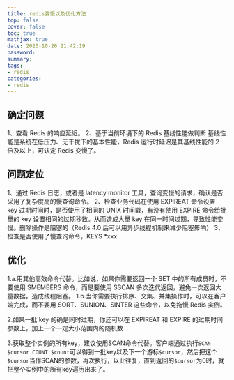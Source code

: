 ```yaml
---
title: redis变慢以及优化方法
top: false
cover: false
toc: true
mathjax: true
date: 2020-10-26 21:42:19
password:
summary:
tags:
- redis
categories:
- redis
---
```


## 确定问题

1、查看 Redis 的响应延迟。
2、基于当前环境下的 Redis 基线性能做判断
基线性能是系统在低压力、无干扰下的基本性能，Redis 运行时延迟是其基线性能的 2 倍及以上，可认定 Redis 变慢了。


## 问题定位

1、通过 Redis 日志，或者是 latency monitor 工具，查询变慢的请求，确认是否采用了复杂度高的慢查询命令。
2、检查业务代码在使用 EXPIREAT 命令设置 key 过期时间时，是否使用了相同的 UNIX 时间戳，有没有使用 EXPIRE 命令给批量的 key 设置相同的过期秒数。从而造成大量 key 在同一时间过期，导致性能变慢。删除操作是阻塞的（Redis 4.0 后可以用异步线程机制来减少阻塞影响）
3、检查是否使用了慢查询命令，KEYS *xxx


## 优化
1.a.用其他高效命令代替。比如说，如果你需要返回一个 SET 中的所有成员时，不要使用 SMEMBERS 命令，而是要使用 SSCAN 多次迭代返回，避免一次返回大量数据，造成线程阻塞。
1.b.当你需要执行排序、交集、并集操作时，可以在客户端完成，而不要用 SORT、SUNION、SINTER 这些命令，以免拖慢 Redis 实例。

2.如果一批 key 的确是同时过期，你还可以在 EXPIREAT 和 EXPIRE 的过期时间参数上，加上一个一定大小范围内的随机数

3.获取整个实例的所有key，建议使用SCAN命令代替。客户端通过执行`SCAN $cursor COUNT $count`可以得到一批key以及下一个游标`$cursor`，然后把这个`$cursor`当作SCAN的参数，再次执行，以此往复，直到返回的`$cursor`为0时，就把整个实例中的所有key遍历出来了。